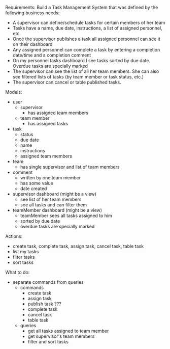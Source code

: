 Requirements: Build a Task Management System that was defined by the following business needs:
* A supervisor can define/schedule tasks for certain members of her team
* Tasks have a name, due date, instructions, a list of assigned personnel, etc.
* Once the supervisor publishes a task all assigned personnel can see it on their dashboard
* Any assigned personnel can complete a task by entering a completion date/time and a completion comment
* On my personnel tasks dashboard I see tasks sorted by due date. Overdue tasks are specially marked
* The supervisor can see the list of all her team members. She can also see filtered lists of tasks (by team member or task status, etc.)
* The supervisor can cancel or table published tasks.

Models:
 * user
   * supervisor
     * has assigned team members
   * team member
     * has assigned tasks
 * task
   * status
   * due date
   * name
   * instructions
   * assigned team members
 * team
   * has single supervisor and list of team members
 * comment
   * written by one team member
   * has some value
   * date created
 * supervisor dashboard (might be a view)
   * see list of her team members
   * see all tasks and can filter them
 * teamMember dashboard (might be a view)
   * teamMember sees all tasks assigned to him
   * sorted by due date
   * overdue tasks are specially marked

Actions:
  * create task, complete task, assign task, cancel task, table task
  * list my tasks
  * filter tasks
  * sort tasks

What to do:
 * separate commands from queries
   * commands
     * create task
     * assign task
     * publish task ???
     * complete task
     * cancel task
     * table task
   * queries
     * get all tasks assigned to team member
     * get supervisor's team members
     * filter and sort tasks
